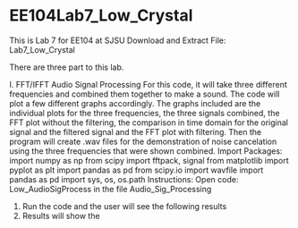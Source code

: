 # EE104Lab7_Low_Crystal
This is Lab 7 for EE104 at SJSU 
Download and Extract File: Lab7_Low_Crystal 

There are three part to this lab.

I. FFT/IFFT Audio Signal Processing
For this code, it will take three different frequencies and combined them together to make a sound. The code will plot a few different graphs accordingly. The graphs included are the individual plots for the three frequencies, the three signals combined, the FFT plot without the filtering, the comparison in time domain for the original signal and the filtered signal and the FFT plot with filtering. Then the program will create .wav files for the demonstration of noise cancelation using the three frequencies that were shown combined. 
Import Packages: 
  import numpy as np
  from scipy import fftpack, signal
  from matplotlib import pyplot as plt
  import pandas as pd
  from scipy.io import wavfile
  import pandas as pd
  import sys, os, os.path
Instructions: 
  Open code: Low_AudioSigProcess in the file Audio_Sig_Processing
  1) Run the code and the user will see the following results
  2) Results will show the  
